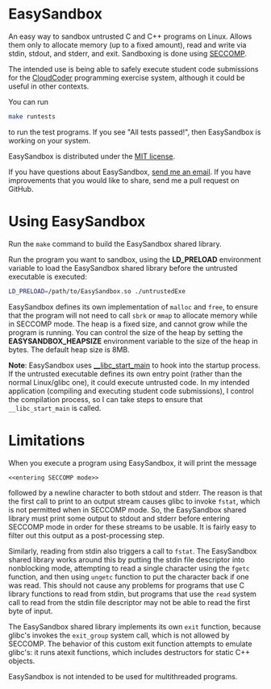# EasySandbox

An easy way to sandbox untrusted C and C++ programs on Linux.
Allows them only to allocate memory (up to a fixed amount),
read and write via stdin, stdout, and stderr,
and exit.  Sandboxing is done using
[SECCOMP](http://lwn.net/Articles/332974/).

The intended use is being able to safely execute student
code submissions for the [CloudCoder](http://cloudcoder.org)
programming exercise system, although it could be useful in
other contexts.

You can run

```bash
make runtests
```

to run the test programs.  If you see "All tests passed!", then
EasySandbox is working on your system.

EasySandbox is distributed under the [MIT license](http://opensource.org/licenses/MIT).

If you have questions about EasySandbox, [send me an email](mailto:david.hovemeyer@gmail.com).
If you have improvements that you would like to share, send me a pull request on
GitHub.

# Using EasySandbox

Run the `make` command to build the EasySandbox shared library.

Run the program you want to sandbox, using the **LD_PRELOAD** environment
variable to load the EasySandbox shared library before the untrusted executable
is executed:

```bash
LD_PRELOAD=/path/to/EasySandbox.so ./untrustedExe
```

EasySandbox defines its own implementation of `malloc` and `free`, to ensure
that the program will not need to call `sbrk` or `mmap` to allocate memory
while in SECCOMP mode.  The heap is a fixed size, and cannot grow while the
program is running.  You can control the size of the heap by setting
the **EASYSANDBOX_HEAPSIZE** environment variable to the size of the heap
in bytes.  The default heap size is 8MB.

**Note**: EasySandbox uses [__libc_start_main](http://refspecs.linuxbase.org/LSB_3.1.1/LSB-Core-generic/LSB-Core-generic/baselib---libc-start-main-.html)
to hook into the startup process.  If the untrusted executable defines its own entry
point (rather than the normal Linux/glibc one), it could execute untrusted code.
In my intended application (compiling and executing student code
submissions), I control the compilation process, so I can take
steps to ensure that `__libc_start_main` is called.

# Limitations

When you execute a program using EasySandbox, it will print the message

```text
<<entering SECCOMP mode>>
```

followed by a newline character
to both stdout and stderr.  The reason is that the first call to print
to an output stream causes glibc to invoke `fstat`, which is not permitted
when in SECCOMP mode.  So, the EasySandbox shared library must print some output
to stdout and stderr before entering SECCOMP mode in order for these streams
to be usable.  It is fairly easy to filter out
this output as a post-processing step.

Similarly, reading from stdin also triggers a call to `fstat`.
The EasySandbox shared library works around this by putting the stdin
file descriptor into nonblocking mode, attempting to read a single
character using the `fgetc` function, and then using `ungetc` function
to put the character back if one was read.  This should not cause any
problems for programs that use C library functions to read from stdin,
but programs that use the `read` system call to read from the stdin
file descriptor may not be able to read the first byte of input.

The EasySandbox shared library implements its own `exit` function,
because glibc's invokes the `exit_group` system call, which is not allowed
by SECCOMP.  The behavior of this custom exit function attempts to
emulate glibc's: it runs atexit functions, which includes destructors for
static C++ objects.

EasySandbox is not intended to be used for multithreaded programs.
